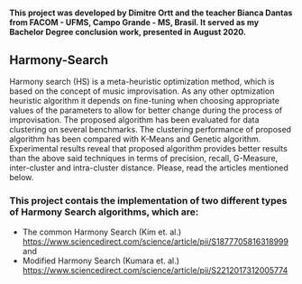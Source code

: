 #### This project was developed by Dimitre Ortt and the teacher Bianca Dantas from FACOM - UFMS, Campo Grande - MS, Brasil. It served as my Bachelor Degree conclusion work, presented in August 2020.

## Harmony-Search

Harmony search (HS) is a meta-heuristic optimization method, which is based on the concept of music improvisation. As any other optmization heuristic algorithm it depends on fine-tuning when choosing appropriate values of the parameters to allow for better change during the process of improvisation. The proposed algorithm has been evaluated for data clustering on several benchmarks. The clustering performance of proposed algorithm has been compared with K-Means and Genetic algorithm. Experimental results reveal that proposed algorithm provides better results than the above said techniques in terms of precision, recall, G-Measure, inter-cluster and intra-cluster distance. Please, read the articles mentioned below.

### This project contais the implementation of two different types of Harmony Search algorithms, which are:

- The common Harmony Search (Kim et. al.) https://www.sciencedirect.com/science/article/pii/S1877705816318999 and
- Modified Harmony Search (Kumara et. al.) https://www.sciencedirect.com/science/article/pii/S2212017312005774
